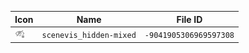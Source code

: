 | Icon | Name | File ID |
| ---  | ---  | ---     |
| ![](scenevis_hidden-mixed.png) | `scenevis_hidden-mixed` | `-9041905306969597308` |

